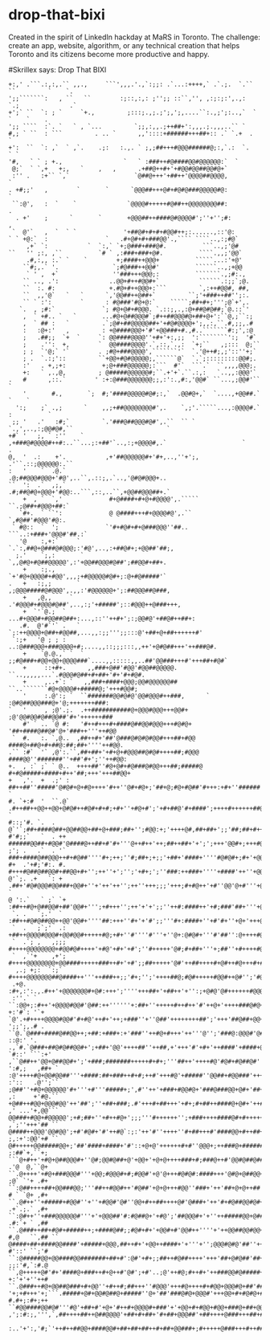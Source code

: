 drop-that-bixi
==============

Created in the spirit of LinkedIn hackday at MaRS in Toronto. The challenge: create an app, website, algorithm, or any technical creation that helps Toronto and its citizens become more productive and happy.

#Skrillex says: Drop That BIXI

    +:,' .```.:,:,.`` ,,.,     ```',,,.'.,`:;;: .`...:++++,` .`.;.  `.`` ``         `    `.             
    ';;```````:   , ``   ``        :;::,:,: ;'';; ::``,'', ,:;:;:',.,:  `.;              .`             
    +';` ``  `: ; `     `+.,         ;:::;.,;.;';,';,....``:.,;';:..,`  `      `    `    .              
    ';; ````  :`. `   ` , `...         `;;,:,,.;++##+':,,,.;.,,,..`` `                                  
    #,; ` ``  : ```         . .. `      ,,'::::+######+++##+:: .` `.+  .            `                   
    +':  ``  `: ,`  ` ,`.    .;:   :.,. ` ;,;##+++#@@@######@;:,`.:  `.             ` `                 
    '#,   ` ` ; +.,                 `   ` :###++#@####@@#@@@@@@:`  `                                    
     @;`  ` `,+   +;,   `    ,   ,      .+##@++#+'+#@@#@@##@@#@+`                                       
     :'' .   :+`` `,`                  `@##@+++'+##++'@@@@##@@@@,                   `                   
    . +#;;'   ,        `       `      `@@@##+++@#+#@#@###@@@@@#@:                   `                   
     ``:@',   :  `    `              `@@@@#+++++#@##++@@@@@@@@##:                   .                   
      . +'    ;      `       `       +@@@##++####@#@@@@#';''+'';#:                  ,                   
     `  @'`   ,  `  ` `             '+##@#+#+#+#@@#++;:......,::'@:                                     
    ` ` +@:`  :                `   .#+@#+#+###@@'.,```` ````..,:;#@`                                    
         ,+` `:           `  `:,` `+;@###+###@#.          ```..,;'@#                                    
    ``   '' ;:, ,``          `# ` ,:###+###+@#.          ````.,,;'@@`                                   
         .#,:,, :.` `    `        +;####++@@@+          `````...:'+@'                                   
        ``#;,.` '.               `;#@###++@@#'          ``````..,;+@@                                   
         ` ' ,  +`               ''###+++@@@;:          ```````.,;#:.,                                  
        `` .., .':              ..@@+#++#@@#+`           ``````.:;;`;@.                                 
        ``  :. #:               +.#@+#++@@@+:```         `,:++#@@#, ##,                                 
        ``  ,,'@`   `   `      `,'@@##++@##+`         ``;'+###++##'';:.                                 
        `` ` :':        `      : #@###'#@+@:`    `````;##+#+;''';@`+',.                                 
       `.  , ;#:`             `; #@+@#+#@@@. `.::;,.,:@+##@#@##;`@.::`'                                 
        ,  ` +#.. `   `       ...#@+@##@@@#`;#++##@@@#@+##+@+':``@,;``:;                                
        ,  ` ## :   `         .`;@#+##@@@@@##+'+#@#@@@@+';,,:,``.#,;;,.#                                
        :   :@+:'   ,         : +@####@@@+'#'+@@###+#.,#..```````#:;',:@                                
        ;   .##;;  `+  `     `: @@####@@@@''+#+'+:,;;  ':````````':;  '#`                               
        ;    .'':  +,        `  @@####@@@@'.`,::,`.,:  `+;``   ,;:::  @;``                              
        ; ;  `'@;` '`        . ;#@+###@@@@',```````'`  `.'@++#;,;'::''+;`                               
        ; .  `.:;'::         ``+@@+#@#@@@@@;,``````@`  `.`;:::::::::@@#;.                               
        :'   . +,;+:          +;@+###@@@@@@;:```  #'`  ```.`  ``,,,,@@@;.                               
        +:   ` ,.,@,         ; @#####@@@@@@#;``.+'+`.``.:,:   `..,,:@@@'`                               
    .   #      ,::.`        ' :+:@###@@@@@@@;;,:':.,#:,'@@#` ``...,;@@#'``                      `       
        '       #.,       `;  #;'####@@@@@#@#;:,`  .@@#@+,`  `....,+@@##.`                      `    `  
      ':;    ;` .,;      `    ,,;+##@@@@@@@@#',.    `,;'.`````...,:@@@@#.`           :          `       
     ;; '   .'   :#;`         `.'###@##@@@#@#',.``  `` ` `.,',..,:;@@#@#,``                          `  
    +#` '   ;, ` :''    `      ,+###@#@@@@#++#:..``...;:+##'`..,:;+@@@@#,.`                     `    .  
    @,  '  .:    +'.           ,+'##@@@@@@#+'#+,..,''+';, .'``.::;@@@@@@:.``                            
    :   '    `  .@.`           .@;##@@@#@@@+'#@',..``,.::;,.`..,'@#@#@@@+..                             
    ``  ':  .`  ,;,`           .#;##@#@+@@@+'#@@:..```,::,..``,+@@##@@@##+.`                            
        +  , `  `,'             #+@####+#+@+#@@@@',.`````  ``.;@##+#@@@+##:`                            
       `#+.  ` ``':             @ @####+++#+@@@@#@',.``     `,#@##'#@@@'#@:.                            
     ` #@::  `  ';             `'#+#@#+#+@###@@@''##.. ```..:+###+'@@@#'##.:`                           
       '@    :,+:`     `      `.`:,##@+@###@#@@@;:'#@',..,:+##@#+;+@@##'##;,                            
      ;.'    `;,:       `       `,,@#@+#@##@@@@@',:'+@@##@@@#@##';##@@#+##+.                            
        +    :;.,                `+'#@+@@@@#+#@@',,,;+#@@@@@#@#+;:@+#@#####'`                           
    .   +   :;,;       `         ,;@@@#####@#@@@',.,,:'#@@@@@@+';:##@@@##@###,                          
        +   ,@,,     `          .'#@@@#+#@@@#@##',..,:;'+#####';::#@@@++@###+++,                        
        +  `'`@.;  `          ...#+@@@#+#@@##@##+:...,::''++#+';:;@@#@'+##@#++##+:                      
       .#.  @'#`'` .   `      `;:++@@@@+@##+#@@##,...,,:;;''';;:::@'+##+@+##++++++#'                    
     `:;+   '@ ; ; :         ..:@###@@@+###@@@@+#;....,,::;;;:::,,++'+@#@##+++'++###@#.                 
        +    `@.@.,` `  `   ;;#@###+#@@+@@+@@@@###`....,,:::::,,..##'@@###+++#'+++##+#@#`               
        +     ::+#+.      ,,###+@##'#@@'#@@##@@@@@. ``..,,,,,...`.#@@@#@##+#+##+'#+'#+#@#.              
        +     ,..+`: `   ,,###+####+@@@;@@#@@@@@@##    ``..```````#@+@@@@#+#####@;'+++#@@#;             
        '     :.@':; `  ``#######@@#@#@'@@#@@@#++###,      `    :@#@##@@@###@+'@;+++++++###:            
    `   '     , ;@'.;.  .++###########@+@@@#@@@+++@@#+         ;@'@@#@@#@##@@##'#+'++++++###            
        #' ` .. `@ #:   '#++#+++#+####@##@@#@@@+++#@#@+       '##+####@##@#'@+'###++'''++#@@            
     `  #.   :. `,@..  ,##++#+'##'@###@#@#@#@@#+++##+#@@     ####@+##@+#+##@:##;##+''''++#@@.           
    .`` :#`  '` ,@':.``,##+##+'+#+@+#@@@##@#@#++++##;#@@@   ####@@''#######''+##'#+';''++#@@:           
    +.  , :` ;` ` @..  ++++##''#@+@#+#@###@#@@+++##;#####@ #+#@#####+####+#++'##;+++'+++##@@+           
    +   ,'.  +  .;' :  ##++##''#####'@#@#+@+#@++++'#++''@#+#@+;'##+@;#@+#@##'#+++:+#+''######  `        
    #. `+:#  '  ``.@` .#++##++@@++@@+@#@#++#@#+#+#;+#+''+#@+#';'+#+##@'#+####';++++#++++++##@  `        
    #::;'#. `.  . @`'`;##+####@##+@@##@@+##+@+###;##+'';#@@:+;'++++@#,##+##+';;'##;##+#++++#@`          
    #'#;;`   `  . ++  ######@@##+#@@#'@####@++##+#'#+'''@++#++'++;##++##+'+';';+++'@@#+;+++#@.`         
    ;'; .   .`  . '`  ###+####@##@@@++#+#@##''''#+;++;''#;##+;+;;'+##+'####+''''#@#@#+;#+'+@@:`         
    #+  .'+#;'#:. #.  #+++#@##@##@@#+##@@+#+'';++''+';'';'+#+;';''###:++###+''''+####'++''+@@'`         
    @'`;. .+   `: +  .##+'#@#@@@#@@###+@@#+''+'++'++'';++''+++;;;'+++;#+#@++'+#''@@'@+#'''+@#+` `       
    @ ':.`   ` ;` `+ :##++#@+@##@@#+##'@@#+''';+#+++'';++'+'+';;''++#:####++'+#;###'##+'''+@##.         
     `. .   `;.'  `  :##++#@#@##@@++@@'@@#+''''##:+++''#+'+'#';;'''#+:####+''+#'#+''+@+'+++@##.         
     `  .   ;`;'  .: +##++@@@@#@@@#+@@#@@#+++++#@;+#+''#''''#'''+''@+:@#@#+'''#'##'':@++++#@##,         
     `  .`; ,   ,;;; #++++@@@@@@@@+#@@#@#++++'+#@'+#+'+#';''#+++++'@#;#+##+'''+;##''+#++++#@#@,         
     `  ,`'+    ,+'; #++++@@@@@@@@+@@####+++++###++#+'+#';;##+++++'@#'++##++++#+@#++#@+++#+##@,         
      ,.; +;:  `:;`  #++++@@@@@@@##@####++'''++###++;;'#+;'';'++++##@;#@#+++++#@@#++@#'';'#@#@:`        
     .+@.  :#+,:':.,.#++'+@@@@@@@#+@#:+++';''''+++##+'+##++'+'':;+@#@'@#++++++#@@@##@#'++##@#@:`        
     :''.` ` ``:@@+;:#++'+@@@@#@@#'@##:++''''''+:##+''+++++#++#++'#'++@+'++++###@#@+@@+++##@#@:.```     
    +:'#`: '`+  `@'.+#++++@@@@#@@#'#+#@'++#+'++;+###''+''@##'++++++++##';'+++'##@##+@@+++####@:.```     
    ';;';,.# . ``@.`@###+####@##@@++;+##:+###+:+'###''++#@+#+++'++'''@'';'###@:@@@#'@#+++++##@,.```     
    ::@:' '.  .,`#.`@###+##@#@##@@#+';+##+'@@'++++##''++##,+'+++'#'+#+'++####'+####+@#''+#+##@:.```     
    `#::' ```:+' ,``@##++'@@+@##@@#+';'+###;#######+++++#+#+;'''##++'++++#@'#@#+#@##@#''+++#@#:.````    
    ':#,;   ,##+ ` :@'++++#@+@@#@@##'''+####:##+###++#+#;++#'+++#@'+#####''@@##+#@@###'+++##@#;..`````` 
    :'::   .@'';`` ;@##''+#@+@@@@@@'#+'''+#'''#####+;',#''++'+###+#@@#@+'###@###@@+@#+'##++#@#'..`````` 
    ,:     +'#@.`` +@##++#@@+@@@#@@'++'##';''+##+###;.#'+++#+##+++'+#+;#+##++####@+@#+'++#+#@#+..`````` 
    ,' ...'+,@@``` @@###+#@@+#@@@@@';+#;##+''+#++#@+';;;'''#++++++'';+###++++####@#+#+++++##@##..`````` 
    ,`;''+++'## `` @####++@@@'@@#@@';+#'#@#+'#'++#@`:;:'++'#''++++''#+##+++#'####@@+#++##+##@##..`````` 
    ;,:+':@@'+# `` @#+++++@@#####@@+;'##'####+####+'#'::+@+@'++++++#+#''@@@+;++###@+########@##..```````
    ;:##`+,``+; ```@+#++'+#@+@##@@@#+''@#;@@#@##+@'+@@+'+@+@++++###+#;###@++#'@@#@##@###+###@#@..```````
    .'@  @,``@+ ``.@++++'+#@+###@@@#'''+@@;#@@@#+#;#@@#'+@'@+++#@#@#:####+++'@#@+@##@@+++'+#@##..``````.
    ;@` `'+ .#+ ``:@##++++##+@@###@@;'''##++#@@#++'#@##'+@+@+++#@@''###+'++'##+@+@++##'++###@##,..``````
    # ` `@+ ,#+ ``.@#++''+#####+#@@#''+''+#@@#'@#''@@+#++##++++@#'@###+'++'#+#@##@@#@#++++##@@#,.```````
    .+`.;.` ,#+ ``:@#++''+###@@@@@@#'''+'+@@@##'#:#@##@+'+#@';'##@@@#+'+''++#####@@+@#######@@#,..``````
    .#:`+ ` ,## ``.@###++##+#@#+#####++;+####@##;;#@#+#+'+@@#+#'@@#++''''+'++@@##@@#@@++#+++###,.```````
    #,@   ``,## `` @####+##+####@@####'+#####+@@@,##++#+'+@@++####+'+'''+'';@@@#@#@'##''++++#@':..``````
    #'::' ``;'# ``:@#####@@+@@####@@#######+##+#':@#'+#+;;##++#@##++++'+++'##+@#@##'##+++++##@+:,.``````
    ;;:'#,`:#.@ ``,@+++++@#'#+'####@+###++#+@++#'@#';+#'..;@'++#@;#++#+'++###@@#@#####++++++#@+:..``````
    +:'+'+''++# ``.@###++#@+@@##@###+#+@@''+#++#;##+++''#@@@'+++#@++++#+#@@+@@@#@+##'##'++++#@+:..``````
    '+;+#+++'+;```.#####+@#+@@#@##@+#####''@+'##'###@#@+@@@#'+++@@+#+#@#@+##@@@#@+##;##++++++@+:,.`     
    #.#+;:#+;++ ``#@@####@@#@#'''#@'+##+#'+@+'#++#+@@@@#+###'+'+@@+#+#@@+#@@+###@+##+@@++++++@#:..      
    ,';:#:;,''',`,##++++##++@##@@@@'+##+#+##+'#+##+@@@##'+##++++@###+++##+##+@#@@+##'##++++##@#:,       
     :..'+':,'#;`'++#++##@@+####@@#+##+##+##++#+##+@@###+;#+++++@###+++#++##+@@@@##@#@@######@+:,       
